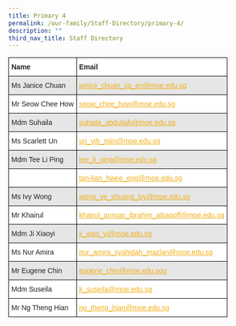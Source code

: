 ```yaml
---
title: Primary 4
permalink: /our-family/Staff-Directory/primary-4/
description: ""
third_nav_title: Staff Directory
---
```

<style type="text/css">
.tg  {border-collapse:collapse;border-spacing:0;}
.tg td{border-color:black;border-style:solid;border-width:1px;font-family:Arial, sans-serif;font-size:14px;
  overflow:hidden;padding:10px 5px;word-break:normal;}
.tg th{border-color:black;border-style:solid;border-width:1px;font-family:Arial, sans-serif;font-size:14px;
  font-weight:normal;overflow:hidden;padding:10px 5px;word-break:normal;}
.tg .tg-l2bf{background-color:#FFF;color:#222;font-weight:bold;text-align:left;vertical-align:top}
.tg .tg-h5mn{background-color:#E6E6E6;color:#222;text-align:left;vertical-align:middle}
.tg .tg-y5j8{background-color:#FFF;color:#F1AE16;text-align:left;text-decoration:underline;vertical-align:top}
.tg .tg-al0j{background-color:#E6E6E6;color:#F1AE16;text-align:left;text-decoration:underline;vertical-align:top}
.tg .tg-1ppo{background-color:#FFF;color:#222;text-align:left;vertical-align:middle}
</style>
<table class="tg">
<thead>
  <tr>
    <th class="tg-l2bf"><span style="font-weight:bold">Name</span></th>
    <th class="tg-l2bf"><span style="font-weight:bold">Email</span></th>
  </tr>
</thead>
<tbody>
  <tr>
    <td class="tg-h5mn">Ms Janice Chuan</td>
    <td class="tg-al0j"><a href="mailto:janice_chuan_jia_en@moe.edu.sg"><span style="text-decoration:underline;color:#F1AE16;background-color:transparent">janice_chuan_jia_en@moe.edu.sg</span></a></td>
  </tr>
  <tr>
    <td class="tg-1ppo">Mr Seow Chee How</td>
    <td class="tg-y5j8"><a href="mailto:seow_chee_how@moe.edu.sg"><span style="text-decoration:underline;color:#F1AE16;background-color:transparent">seow_chee_how@moe.edu.sg</span></a></td>
  </tr>
  <tr>
    <td class="tg-h5mn">Mdm Suhaila</td>
    <td class="tg-al0j"><a href="mailto:suhaila_abdullah@moe.edu.sg"><span style="text-decoration:underline;color:#F1AE16;background-color:transparent">suhaila_abdullah@moe.edu.sg</span></a></td>
  </tr>
  <tr>
    <td class="tg-1ppo">Ms Scarlett Un</td>
    <td class="tg-y5j8"><a href="mailto:un_yih_miin@moe.edu.sg"><span style="text-decoration:underline;color:#F1AE16;background-color:transparent">un_yih_miin@moe.edu.sg</span></a></td>
  </tr>
  <tr>
    <td class="tg-h5mn">Mdm Tee Li Ping</td>
    <td class="tg-al0j"><a href="mailto:tee_li_ping@moe.edu.sg"><span style="text-decoration:underline;color:#F1AE16;background-color:transparent">tee_li_ping@moe.edu.sg</span></a></td>
  </tr>
  <tr>
    <td class="tg-1ppo"></td>
    <td class="tg-y5j8"><a href="mailto:tan-lian_hwee_eng@moe.edu.sg"><span style="text-decoration:underline;color:#F1AE16;background-color:transparent">tan-lian_hwee_eng@moe.edu.sg</span></a></td>
  </tr>
  <tr>
    <td class="tg-h5mn">Ms Ivy Wong</td>
    <td class="tg-al0j"><a href="mailto:wong_ye_shuang_ivy@moe.edu.sg"><span style="text-decoration:underline;color:#F1AE16;background-color:transparent">wong_ye_shuang_ivy@moe.edu.sg</span></a></td>
  </tr>
  <tr>
    <td class="tg-1ppo">Mr Khairul</td>
    <td class="tg-y5j8"><a href="mailto:khairul_annuar_ibrahim_alsagoff@moe.edu.sg"><span style="text-decoration:underline;color:#F1AE16;background-color:transparent">khairul_annuar_ibrahim_alsagoff@moe.edu.sg</span></a></td>
  </tr>
  <tr>
    <td class="tg-h5mn">Mdm Ji Xiaoyi</td>
    <td class="tg-al0j"><a href="mailto:ji_xiao_yi@moe.edu.sg"><span style="text-decoration:underline;color:#F1AE16;background-color:transparent">ji_xiao_yi@moe.edu.sg</span></a></td>
  </tr>
  <tr>
    <td class="tg-1ppo">Ms Nur Amira</td>
    <td class="tg-y5j8"><a href="mailto:nur_amira_syahidah_mazlan@moe.edu.sg"><span style="text-decoration:underline;color:#F1AE16;background-color:transparent">nur_amira_syahidah_mazlan@moe.edu.sg</span></a></td>
  </tr>
  <tr>
    <td class="tg-h5mn">Mr Eugene Chin</td>
    <td class="tg-al0j"><a href="mailto:eugene_chin@moe.edu.sg"><span style="text-decoration:underline;color:#F1AE16;background-color:transparent">eugene_chin@moe.edu.sgg</span></a></td>
  </tr>
  <tr>
    <td class="tg-1ppo">Mdm Suseila</td>
    <td class="tg-y5j8"><a href="mailto:k_suseila@moe.edu.sg"><span style="text-decoration:underline;color:#F1AE16;background-color:transparent">k_suseila@moe.edu.sg</span></a></td>
		<tr>
    <td class="tg-1ppo">Mr Ng Theng Hian</td>
    <td class="tg-y5j8"><a href="mailto:ng_theng_hian@moe.edu.sg"><span style="text-decoration:underline;color:#F1AE16;background-color:transparent">ng_theng_hian@moe.edu.sg</span></a></td>
  </tr>
</tbody>
</table>